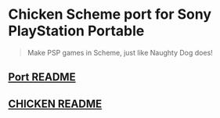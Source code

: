 Chicken Scheme port for Sony PlayStation Portable
=================================================

> Make PSP games in Scheme, just like Naughty Dog does!

[Port README](README.psp.md)
----------------------------

[CHICKEN README](README.chicken.txt)
------------------------------------